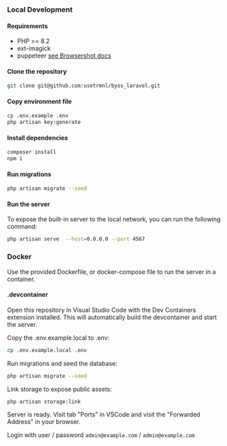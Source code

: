 ### Local Development

#### Requirements

* PHP >= 8.2
* ext-imagick
* puppeteer [see Browsershot docs](https://spatie.be/docs/browsershot/v4/requirements)

#### Clone the repository

```bash
git clone git@github.com:usetrmnl/byos_laravel.git
```

#### Copy environment file

```bash
cp .env.example .env
php artisan key:generate
```

#### Install dependencies

```bash
composer install
npm i
```

#### Run migrations

```bash
php artisan migrate --seed
```

#### Run the server

To expose the built-in server to the local network, you can run the following command:

```bash
php artisan serve  --host=0.0.0.0 --port 4567
```

### Docker
Use the provided Dockerfile, or docker-compose file to run the server in a container.

#### .devcontainer

Open this repository in Visual Studio Code with the Dev Containers extension installed. This will automatically build the devcontainer and start the server.

Copy the .env.example.local to .env:

```bash
cp .env.example.local .env
```

Run migrations and seed the database:

```bash
php artisan migrate --seed
```

Link storage to expose public assets:

```bash
php artisan storage:link
```

Server is ready. Visit tab "Ports" in VSCode and visit the "Forwarded Address" in your browser.

Login with user / password `admin@example.com` / `admin@example.com`
